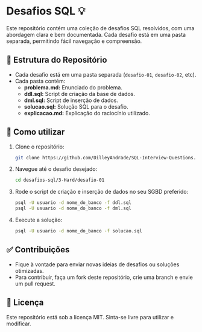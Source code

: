 
# Desafios SQL 💡

Este repositório contém uma coleção de desafios SQL resolvidos, com uma abordagem clara e bem documentada. Cada desafio está em uma pasta separada, permitindo fácil navegação e compreensão.

## 📌 Estrutura do Repositório
- Cada desafio está em uma pasta separada (`desafio-01`, `desafio-02`, etc).
- Cada pasta contém:
  - **problema.md:** Enunciado do problema.
  - **ddl.sql:** Script de criação da base de dados.
  - **dml.sql:** Script de inserção de dados.
  - **solucao.sql:** Solução SQL para o desafio.
  - **explicacao.md:** Explicação do raciocínio utilizado.

## 🚀 Como utilizar
1. Clone o repositório:
   ```bash
   git clone https://github.com/DilleyAndrade/SQL-Interview-Questions.git
   ```

2. Navegue até o desafio desejado:
   ```bash
   cd desafios-sql/3-Hard/desafio-01
   ```

3. Rode o script de criação e inserção de dados no seu SGBD preferido:
   ```bash
   psql -U usuario -d nome_do_banco -f ddl.sql
   psql -U usuario -d nome_do_banco -f dml.sql
   ```

4. Execute a solução:
   ```bash
   psql -U usuario -d nome_do_banco -f solucao.sql
   ```

## ✅ Contribuições
- Fique à vontade para enviar novas ideias de desafios ou soluções otimizadas.
- Para contribuir, faça um fork deste repositório, crie uma branch e envie um pull request.

## 📝 Licença
Este repositório está sob a licença MIT. Sinta-se livre para utilizar e modificar.
